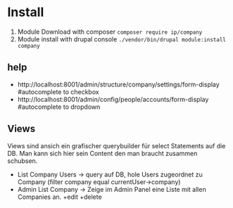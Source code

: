 # Install 
1. Module Download with composer `composer require ip/company` 
2. Module install with drupal console `./vendor/bin/drupal module:install company`

## help
* http://localhost:8001/admin/structure/company/settings/form-display #autocomplete to checkbox
* http://localhost:8001/admin/config/people/accounts/form-display #autocomplete to dropdown

## Views
Views sind ansich ein grafischer querybuilder für select Statements auf die DB. Man kann sich 
hier sein Content den man braucht zusammen schubsen.


* List Company Users -> query auf DB, hole Users zugeordnet zu Company (filter company equal currentUser->company)
* Admin List Company -> Zeige im Admin Panel eine Liste mit allen Companies an. +edit +delete
